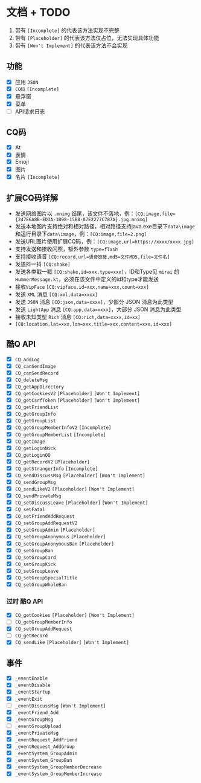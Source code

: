 # 文档 + TODO

1. 带有 `[Incomplete]` 的代表该方法实现不完整
1. 带有 `[Placeholder]` 的代表该方法仅占位，无法实现具体功能
1. 带有 `[Won't Implement]` 的代表该方法不会实现    

## 功能

- [x] 应用 `JSON`
- [x] `CQ码` `[Incomplete]`
- [x] 悬浮窗
- [x] 菜单
- [ ] API请求日志

## CQ码

- [x] At
- [x] 表情
- [x] Emoji
- [x] 图片
- [x] 名片 `[Incomplete]`

## 扩展CQ码详解

 - 发送网络图片以 `.mnimg` 结尾，该文件不落地，例：`[CQ:image,file={247E6A8B-ED3A-1B98-15E8-07E2277C787A}.jpg.mnimg]`
 - 发送本地图片支持绝对和相对路径，相对路径支持java.exe目录下`data\image`和运行目录下`data\image`，例：`[CQ:image,file=2.png]`
 - 发送URL图片使用扩展CQ码，例：`[CQ:image,url=https://xxxx/xxxx.jpg]`
 - 支持发送和接收闪照，额外参数 `type=flash`
 - 支持接收语音 `[CQ:record,url=语音链接,md5=文件MD5,file=文件名]`
 - 发送抖一抖 `[CQ:shake]`
 - 发送各类戳一戳 `[CQ:shake,id=xxx,type=xxx]`，ID和Type见 `mirai` 的 `HummerMessage.kt`，必须在该文件中定义的id和type才能发送
 - 接收`VipFace` `[CQ:vipface,id=xxx,name=xxx,count=xxx]`
 - 发送 `XML` 消息 `[CQ:xml,data=xxxx]`
 - 发送 `JSON` 消息 `[CQ:json,data=xxxx]`，少部分 JSON 消息为此类型
 - 发送 `LightApp` 消息 `[CQ:app,data=xxxx]`，大部分 JSON 消息为此类型
 - 接收未知类型 `Rich` 消息 `[CQ:rich,data=xxxx,id=xx]`
 - `[CQ:location,lat=xxx,lon=xxx,title=xxx,content=xxx,id=xxx]`

## 酷Q API

- [x] `CQ_addLog`
- [x] `CQ_canSendImage`
- [x] `CQ_canSendRecord`
- [x] `CQ_deleteMsg`
- [x] `CQ_getAppDirectory`
- [x] `CQ_getCookiesV2` `[Placeholder]` `[Won't Implement]`
- [x] `CQ_getCsrfToken` `[Placeholder]` `[Won't Implement]`
- [x] `CQ_getFriendList`
- [x] `CQ_getGroupInfo`
- [x] `CQ_getGroupList`
- [x] `CQ_getGroupMemberInfoV2` `[Incomplete]`
- [x] `CQ_getGroupMemberList` `[Incomplete]`
- [x] `CQ_getImage`
- [x] `CQ_getLoginNick`
- [x] `CQ_getLoginQQ`
- [x] `CQ_getRecordV2` `[Placeholder]`
- [x] `CQ_getStrangerInfo` `[Incomplete]`
- [x] `CQ_sendDiscussMsg` `[Placeholder]` `[Won't Implement]`
- [x] `CQ_sendGroupMsg`
- [x] `CQ_sendLikeV2` `[Placeholder]` `[Won't Implement]`
- [x] `CQ_sendPrivateMsg`
- [x] `CQ_setDiscussLeave` `[Placeholder]` `[Won't Implement]`
- [x] `CQ_setFatal`
- [x] `CQ_setFriendAddRequest`
- [x] `CQ_setGroupAddRequestV2`
- [x] `CQ_setGroupAdmin` `[Placeholder]`
- [x] `CQ_setGroupAnonymous` `[Placeholder]`
- [x] `CQ_setGroupAnonymousBan` `[Placeholder]`
- [x] `CQ_setGroupBan`
- [x] `CQ_setGroupCard`
- [x] `CQ_setGroupKick`
- [x] `CQ_setGroupLeave`
- [x] `CQ_setGroupSpecialTitle`
- [x] `CQ_setGroupWholeBan`

### 过时 酷Q API

- [x] `CQ_getCookies` `[Placeholder]` `[Won't Implement]`
- [ ] `CQ_getGroupMemberInfo`
- [x] `CQ_setGroupAddRequest`
- [ ] `CQ_getRecord`
- [x] `CQ_sendLike` `[Placeholder]` `[Won't Implement]`

## 事件

- [x] `_eventEnable`
- [x] `_eventDisable`
- [x] `_eventStartup`
- [x] `_eventExit`
- [ ] `_eventDiscussMsg` `[Won't Implement]`
- [x] `_eventFriend_Add`
- [x] `_eventGroupMsg`
- [ ] `_eventGroupUpload`
- [x] `_eventPrivateMsg`
- [x] `_eventRequest_AddFriend`
- [x] `_eventRequest_AddGroup`
- [x] `_eventSystem_GroupAdmin`
- [x] `_eventSystem_GroupBan`
- [x] `_eventSystem_GroupMemberDecrease`
- [x] `_eventSystem_GroupMemberIncrease`
